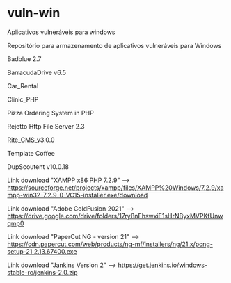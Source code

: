 # vuln-win
Aplicativos vulneráveis para windows

Repositório para armazenamento de aplicativos vulneráveis para Windows

Badblue 2.7

BarracudaDrive v6.5

Car_Rental

Clinic_PHP

Pizza Ordering System in PHP

Rejetto Http File Server 2.3

Rite_CMS_v3.0.0

Template Coffee

DupScoutent v10.0.18

Link download "XAMPP x86 PHP 7.2.9" --> https://sourceforge.net/projects/xampp/files/XAMPP%20Windows/7.2.9/xampp-win32-7.2.9-0-VC15-installer.exe/download

Link download "Adobe ColdFusion 2021" --> https://drive.google.com/drive/folders/17ryBnFhswxiE1sHrNByxMVPKfUnwqmp0

Link download "PaperCut NG - version 21" --> https://cdn.papercut.com/web/products/ng-mf/installers/ng/21.x/pcng-setup-21.2.13.67400.exe

Link download "Jankins Version 2" --> https://get.jenkins.io/windows-stable-rc/jenkins-2.0.zip
